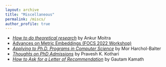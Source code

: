 ```yaml
---
layout: archive
title: "Miscellaneous"
permalink: /miscs/
author_profile: true
---
```


- [*How to do theoretical research*](https://drive.google.com/file/d/15VaTSbMiTUleuEcDoMi-yS4RPVFcSAaB/view) by Ankur Moitra
- [Advances on Metric Embeddings (FOCS 2022 Workshop)](https://hackmd.io/@3S70qBUwTR6_CErLY2dm4A/SJfp46KGi)
- [*Applying to Ph.D. Programs in Computer Science*](https://www.cs.cmu.edu/~harchol/gradschooltalk.pdf) by Mor Harchol-Balter
- [*Thoughts on PhD Admissions*](https://www.cs.princeton.edu/~kothari/how-to-kothari2.pdf) by Pravesh K. Kothari
- [*How to Ask for a Letter of Recommendation*](https://kamathematics.wordpress.com/2021/08/18/how-to-ask-for-a-letter-of-recommendation/) by Gautam Kamath